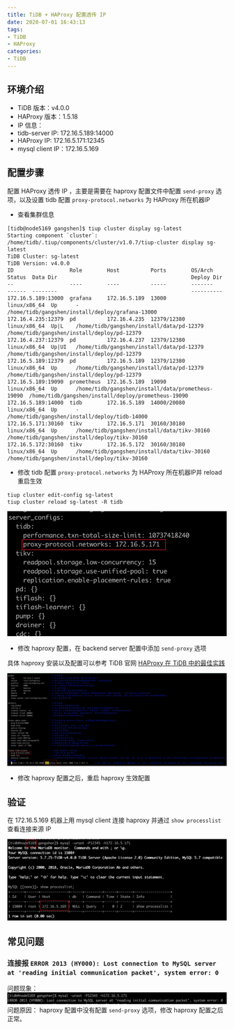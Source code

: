 ```yaml
---
title: TiDB + HAProxy 配置透传 IP
date: 2020-07-01 16:43:13
tags:
- TiDB
- HAProxy
categories:
- TiDB
---
```

## 环境介绍

* TiDB 版本：v4.0.0
* HAProxy 版本：1.5.18
* IP 信息：
 * tidb-server IP: 172.16.5.189:14000
 * HAProxy IP: 172.16.5.171:12345
 * mysql client IP：172.16.5.169

## 配置步骤

配置 HAProxy 透传 IP ，主要是需要在 haproxy 配置文件中配置 `send-proxy` 选项，以及设置 tidb 配置 `proxy-protocol.networks` 为 HAProxy 所在机器IP

* 查看集群信息

```
[tidb@node5169 gangshen]$ tiup cluster display sg-latest
Starting component `cluster`: /home/tidb/.tiup/components/cluster/v1.0.7/tiup-cluster display sg-latest
TiDB Cluster: sg-latest
TiDB Version: v4.0.0
ID                  Role        Host          Ports        OS/Arch       Status  Data Dir                                           Deploy Dir
--                  ----        ----          -----        -------       ------  --------                                           ----------
172.16.5.189:13000  grafana     172.16.5.189  13000        linux/x86_64  Up      -                                                  /home/tidb/gangshen/install/deploy/grafana-13000
172.16.4.235:12379  pd          172.16.4.235  12379/12380  linux/x86_64  Up|L    /home/tidb/gangshen/install/data/pd-12379          /home/tidb/gangshen/install/deploy/pd-12379
172.16.4.237:12379  pd          172.16.4.237  12379/12380  linux/x86_64  Up|UI   /home/tidb/gangshen/install/data/pd-12379          /home/tidb/gangshen/install/deploy/pd-12379
172.16.5.189:12379  pd          172.16.5.189  12379/12380  linux/x86_64  Up      /home/tidb/gangshen/install/data/pd-12379          /home/tidb/gangshen/install/deploy/pd-12379
172.16.5.189:19090  prometheus  172.16.5.189  19090        linux/x86_64  Up      /home/tidb/gangshen/install/data/prometheus-19090  /home/tidb/gangshen/install/deploy/prometheus-19090
172.16.5.189:14000  tidb        172.16.5.189  14000/20080  linux/x86_64  Up      -                                                  /home/tidb/gangshen/install/deploy/tidb-14000
172.16.5.171:30160  tikv        172.16.5.171  30160/30180  linux/x86_64  Up      /home/tidb/gangshen/install/data/tikv-30160        /home/tidb/gangshen/install/deploy/tikv-30160
172.16.5.172:30160  tikv        172.16.5.172  30160/30180  linux/x86_64  Up      /home/tidb/gangshen/install/data/tikv-30160        /home/tidb/gangshen/install/deploy/tikv-30160
```

* 修改 tidb 配置 `proxy-protocol.networks` 为 HAProxy 所在机器IP并 reload 重启生效

```
tiup cluster edit-config sg-latest
tiup cluster reload sg-latest -R tidb
```
![](https://raw.githubusercontent.com/Win-Man/pic-storage/master/img/20200701213442.png)


* 修改 haproxy 配置，在 backend server 配置中添加 `send-proxy` 选项

具体 haproxy 安装以及配置可以参考 TiDB 官网 [HAProxy 在 TiDB 中的最佳实践](https://docs.pingcap.com/zh/tidb/v4.0/haproxy-best-practices#%E5%90%AF%E5%8A%A8-haproxy)

![](https://raw.githubusercontent.com/Win-Man/pic-storage/master/img/20200701213525.png)

* 修改 haproxy 配置之后，重启 haproxy 生效配置

## 验证

在 172.16.5.169 机器上用 mysql client 连接 haproxy 并通过 `show processlist` 查看连接来源 IP

![](https://raw.githubusercontent.com/Win-Man/pic-storage/master/img/20200701213551.png)

## 常见问题
### 连接报 `ERROR 2013 (HY000): Lost connection to MySQL server at 'reading initial communication packet', system error: 0`
问题现象：
![](https://raw.githubusercontent.com/Win-Man/pic-storage/master/img/20200701213624.png)
问题原因：
haproxy 配置中没有配置 `send-proxy` 选项，修改 haproxy 配置之后正常。


